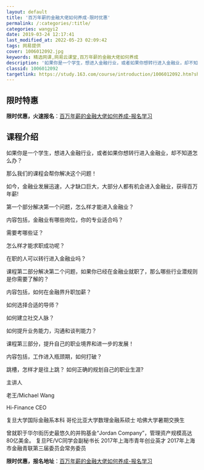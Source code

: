 ```yaml
---
layout: default
title: '百万年薪的金融大佬如何养成-限时优惠'
permalink: /:categories/:title/
categories: wangyi2
date: 2019-03-24 12:17:41
last_modified_at: 2022-05-23 02:09:42
tags: 网易提供
cover: 1006012092.jpg
keywords: 精选网课,网易云课堂,百万年薪的金融大佬如何养成
description: '如果你是一个学生，想进入金融行业，或者如果你想转行进入金融业，却不知道怎么办？那么我们的课程会帮你解决这个问题！如今，金'
classid: 1006012092
targetlink: https://study.163.com/course/introduction/1006012092.htm?share=1&shareId=1025206652&utm_campaign=share&utm_medium=iphoneShare&utm_source=&utm_u=1025206652
---
```


## 限时特惠

**限时优惠，火速报名**：[百万年薪的金融大佬如何养成-报名学习](https://study.163.com/course/introduction/1006012092.htm?share=1&shareId=1025206652&utm_campaign=share&utm_medium=iphoneShare&utm_source=&utm_u=1025206652)

## 课程介绍

如果你是一个学生，想进入金融行业，或者如果你想转行进入金融业，却不知道怎么办？

 那么我们的课程会帮你解决这个问题！ 

如今，金融业发展迅速，人才缺口巨大，大部分人都有机会进入金融业，获得百万年薪! 

第一个部分解决第一个问题，怎么样才能进入金融业？

 内容包括，金融业有哪些岗位，你的专业适合吗？

 需要考哪些证？ 

怎么样才能求职成功呢？ 

在职的人可以转行进入金融业吗？ 

课程第二部分解决第二个问题，如果你已经在金融业就职了，那么哪些行业潜规则是你需要了解的？ 

内容包括，如何在金融界升职加薪？

 如何选择合适的导师？

 如何建立社交人脉？ 

如何提升业务能力，沟通和谈判能力？

 课程第三部分，提升自己的职业境界和进一步的发展！ 

内容包括，工作进入瓶颈期，如何打破？ 

跳槽，怎样才是往上跳？ 如何正确的规划自己的职业生涯?



主讲人

老王/Michael Wang

Hi-Finance CEO



复旦大学国际金融系本科 哥伦比亚大学数理金融系硕士 哈佛大学暑期交换生

曾就职于华尔街历史最悠久的并购基金“Jordan Company”，管理资产规模高达80亿美金。 复旦PE/VC同学会副秘书长 2017年上海市青年创业英才 2017年上海市金融青联第三届委员会常务委员

**限时优惠，报名地址**：[百万年薪的金融大佬如何养成-报名学习](https://study.163.com/course/introduction/1006012092.htm?share=1&shareId=1025206652&utm_campaign=share&utm_medium=iphoneShare&utm_source=&utm_u=1025206652)


